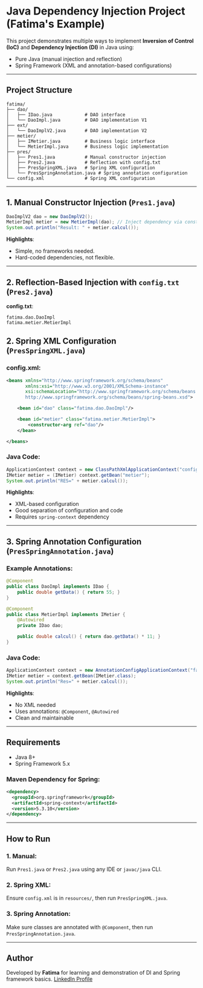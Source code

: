 # Java Dependency Injection Project (Fatima's Example)

This project demonstrates multiple ways to implement **Inversion of Control (IoC)** and **Dependency Injection (DI)** in Java using:

* Pure Java (manual injection and reflection)
* Spring Framework (XML and annotation-based configurations)

---

##  Project Structure

```
fatima/
├── dao/
│   ├── IDao.java            # DAO interface
│   └── DaoImpl.java         # DAO implementation V1
├── ext/    
│   └── DaoImplV2.java       # DAO implementation V2
├── metier/
│   ├── IMetier.java         # Business logic interface
│   └── MetierImpl.java      # Business logic implementation
├── pres/
│   ├── Pres1.java           # Manual constructor injection
│   ├── Pres2.java           # Reflection with config.txt
│   ├── PresSpringXML.java   # Spring XML configuration
│   └── PresSpringAnnotation.java # Spring annotation configuration
└── config.xml               # Spring XML configuration
```

---

## 1. Manual Constructor Injection (`Pres1.java`)

```java
DaoImplV2 dao = new DaoImplV2();
MetierImpl metier = new MetierImpl(dao); // Inject dependency via constructor
System.out.println("Result: " + metier.calcul());
```

**Highlights**:

* Simple, no frameworks needed.
* Hard-coded dependencies, not flexible.

---

##  2. Reflection-Based Injection with `config.txt` (`Pres2.java`)

**config.txt**:

```
fatima.dao.DaoImpl
fatima.metier.MetierImpl
```

## 2. Spring XML Configuration (`PresSpringXML.java`)

### config.xml:

```xml
<beans xmlns="http://www.springframework.org/schema/beans"
       xmlns:xsi="http://www.w3.org/2001/XMLSchema-instance"
       xsi:schemaLocation="http://www.springframework.org/schema/beans
       http://www.springframework.org/schema/beans/spring-beans.xsd">

    <bean id="dao" class="fatima.dao.DaoImpl"/>

    <bean id="metier" class="fatima.metier.MetierImpl">
        <constructor-arg ref="dao"/>
    </bean>

</beans>
```

### Java Code:

```java
ApplicationContext context = new ClassPathXmlApplicationContext("config.xml");
IMetier metier = (IMetier) context.getBean("metier");
System.out.println("RES=" + metier.calcul());
```

**Highlights**:

* XML-based configuration
* Good separation of configuration and code
* Requires `spring-context` dependency

---

## 3. Spring Annotation Configuration (`PresSpringAnnotation.java`)

### Example Annotations:

```java
@Component
public class DaoImpl implements IDao {
    public double getData() { return 55; }
}

@Component
public class MetierImpl implements IMetier {
    @Autowired
    private IDao dao;

    public double calcul() { return dao.getData() * 11; }
}
```

### Java Code:

```java
ApplicationContext context = new AnnotationConfigApplicationContext("fatima");
IMetier metier = context.getBean(IMetier.class);
System.out.println("Res=" + metier.calcul());
```

**Highlights**:

* No XML needed
* Uses annotations: `@Component`, `@Autowired`
* Clean and maintainable

---


## Requirements

* Java 8+
* Spring Framework 5.x

### Maven Dependency for Spring:

```xml
<dependency>
  <groupId>org.springframework</groupId>
  <artifactId>spring-context</artifactId>
  <version>5.3.10</version>
</dependency>
```

---

##  How to Run

### 1. Manual:

Run `Pres1.java` or `Pres2.java` using any IDE or `javac/java` CLI.

### 2. Spring XML:

Ensure `config.xml` is in `resources/`, then run `PresSpringXML.java`.

### 3. Spring Annotation:

Make sure classes are annotated with `@Component`, then run `PresSpringAnnotation.java`.

---

## Author

Developed by **Fatima** for learning and demonstration of DI and Spring framework basics.
[LinkedIn Profile](https://www.linkedin.com/in/fatima-al-b11039263/)
